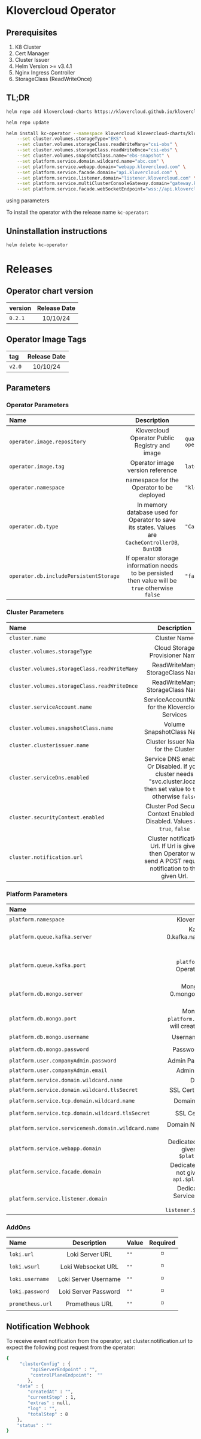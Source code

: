 # Klovercloud Operator

## Prerequisites
1. K8 Cluster
2. Cert Manager
2. Cluster Issuer
3. Helm Version >= v3.4.1
4. Nginx Ingress Controller
5. StorageClass (ReadWriteOnce)

## TL;DR

```bash
helm repo add klovercloud-charts https://klovercloud.github.io/klovercloud-charts/charts

helm repo update

helm install kc-operator --namespace klovercloud klovercloud-charts/klovercloud-operator --version 0.2.1 \
    --set cluster.volumes.storageType="EKS" \
    --set cluster.volumes.storageClass.readWriteMany="csi-obs" \
    --set cluster.volumes.storageClass.readWriteOnce="csi-ebs" \
    --set cluster.volumes.snapshotClass.name="ebs-snapshot" \
    --set platform.service.domain.wildcard.name="abc.com" \
    --set platform.service.webapp.domain="webapp.klovercloud.com" \
    --set platform.service.facade.domain="api.klovercloud.com" \
    --set platform.service.listener.domain="listener.klovercloud.com" \
    --set platform.service.multiClusterConsoleGateway.domain="gateway.klovercloud.com" \
    --set platform.service.facade.webSocketEndpoint="wss://api.klovercloud.com/web-socket-ns"
```

using parameters

To install the operator with the release name  `kc-operator`:

## Uninstallation instructions
```bash
helm delete kc-operator
 ```

# Releases

## Operator chart version

| version | Release Date |
|:--------|:------------:|
| `0.2.1` |   10/10/24   | 


## Operator Image Tags

| tag    | Release Date |
|:-------|:------------:|
| `v2.0` |   10/10/24   | 


## Parameters

### Operator Parameters

| Name                                   |                                            Description                                            | Value                                          | Required |
|:---------------------------------------|:-------------------------------------------------------------------------------------------------:|------------------------------------------------|:--------:|
| `operator.image.repository`            |                          Klovercloud Operator Public Registry and image                           | `quay.io/klovercloud/klovercloud-operator-poc` |    ✅     |
| `operator.image.tag`                   |                                 Operator image version reference                                  | `latest`                                       |    ✅     |
| `operator.namespace`                   |                             namespace for the Operator to be deployed                             | `"klovercloud"`                                |    ✅     |
| `operator.db.type`                     | In memory database used for Operator to save its states. Values are `CacheControllerDB`, `BuntDB` | `"CacheControllerDB"`                          |    ◽     |
| `operator.db.includePersistentStorage` | If operator storage information needs to be persisted then value will be `true` otherwise `false` | `"false"`                                      |    ◽     |

### Cluster Parameters

| Name                                         |                                                      Description                                                      | Value                   | Required |
|:---------------------------------------------|:---------------------------------------------------------------------------------------------------------------------:|-------------------------|:--------:|
| `cluster.name`                               |                                                     Cluster Name                                                      | `"My Cluster"`          |    ✅     |
| `cluster.volumes.storageType`                |                                            Cloud Storage Provisioner Name                                             | `"EKS"`                 |    ✅     |
| `cluster.volumes.storageClass.readWriteMany` |                                            ReadWriteMany StorageClass Name                                            | `"eks-sc-ebs"`          |    ✅     |
| `cluster.volumes.storageClass.readWriteOnce` |                                            ReadWriteMany StorageClass Name                                            | `"eks-sc-efs"`          |    ✅     |
| `cluster.serviceAccount.name`                |                                    ServiceAccountName for the Klovercloud Services                                    | `""`                    |    ◽     |
| `cluster.volumes.snapshotClass.name`         |                                               Volume SnapshotClass Name                                               | `"ebs-snapclass"`       |    ✅     |
| `cluster.clusterissuer.name`                 |                                          Cluster Issuer Name for the Cluster                                          | `"letsencrypt-cluster"` |    ✅     |
| `cluster.serviceDns.enabled`                 | Service DNS enabled Or Disabled. If your cluster needs "svc.cluster.local" then set value to `true` otherwise `false` | `"true"`                |    ◽     |
| `cluster.securityContext.enabled`            |                     Cluster Pod Security Context Enabled or Disabled. Values are `true`, `false`                      | `"true"`                |    ◽     |
| `cluster.notification.url`                   |    Cluster notification Url. If Url is given then Operator will send A POST request notification to the given Url.    | `""`                    |    ◽     |

### Platform Parameters

| Name                                                |                                                                      Description                                                                      | Value           | Required |
|:----------------------------------------------------|:-----------------------------------------------------------------------------------------------------------------------------------------------------:|-----------------|:--------:|
| `platform.namespace`                                |                                                        Klovercloud Operator Platform Namespace                                                        | `"klovercloud"` |    ✅     |
| `platform.queue.kafka.server`                       |                      Kafka Server Address (e.g. kafka-0.kafka.namespace). If not provided, Operator will create a kafka cluster                       | `""`            |    ◽     |
| `platform.queue.kafka.port`                         |          Kafka Port (e.g. 5323). If `platform.queue.kafka.server`  not provided, Operator will create a kafka cluster  and add defautl port           | `""`            |    ◽     |
| `platform.db.mongo.server`                          |                     Mongo Server Address (e.g. mongodb-0.mongo.namespace). If not provided, Operator will create a mongo cluster                      | `""`            |    ◽     |
| `platform.db.mongo.port`                            |       Mongo Server Address (e.g. 21717). If `platform.db.mongo.server` not provided, Operator will create a mongo cluster  and add defautl port       | `""`            |    ◽     |
| `platform.db.mongo.username`                        |                                                      Username to access Database for Klovercloud                                                      | `""`            |    ◽     |
| `platform.db.mongo.password`                        |                                                      Password to access Database for Klovercloud                                                      | `""`            |    ◽     |
| `platform.user.companyAdmin.password`               |                                                     Admin Password to Login to Klovercloud Webapp                                                     | `""`            |    ✅     |
| `platform.user.companyAdmin.email`                  |                                                       Admin Email for Klovercloud Webapp Login                                                        | `""`            |    ✅     |
| `platform.service.domain.wildcard.name`             |                                                             Domain Name to access Webapp                                                              | `""`            |    ✅     |
| `platform.service.domain.wildcard.tlsSecret`        |                                                    SSL Certificate to secure connection to Webapp                                                     | `""`            |    ✅     |
| `platform.service.tcp.domain.wildcard.name`         |                                                       Domain Name to connect using TCP protocol                                                       | `""`            |    ◽     |
| `platform.service.tcp.domain.wildcard.tlsSecret`    |                                                      SSL Certificate to secure connection to TCP                                                      | `""`            |    ◽     |
| `platform.service.servicemesh.domain.wildcard.name` |                                                   Domain Name to access Webapp through Service Mesh                                                   | `""`            |    ◽     |
| `platform.service.webapp.domain`                    |          Dedicated domain for Klovercloud Console. If not given then the value will be the value of `$platform.service.domain.wildcard.name`          | `""`            |    ◽     |
| `platform.service.facade.domain`                    |      Dedicated domain for Klovercloud Api Server. If not given then the value will be the value of `api.$platform.service.domain.wildcard.name`       | `""`            |    ◽     |
| `platform.service.listener.domain`                  | Dedicated domain for Klovercloud Listener Service. If not given then the value will be the value of `listener.$platform.service.domain.wildcard.name` | `""`            |    ◽     |

### AddOns
| Name                                         |                  Description                   | Value                                         | Required |
|:---------------------------------------------|:----------------------------------------------:|------------------------------------------------|:--------:|
| `loki.url`                                   |          Loki Server URL                       | `""`                                           |    ◽     |
| `loki.wsurl`                                 |          Loki Websocket URL                    | `""`                                           |    ◽     |
| `loki.username`                              |          Loki Server Username                  | `""`                                           |    ◽     |
| `loki.password`                              |          Loki Server Password                  | `""`                                           |    ◽     |
| `prometheus.url`                             |          Prometheus URL                        | `""`                                           |    ◽     |


## Notification Webhook
To receive event notification from the operator, set cluster.notification.url to expect the following post request from the operator:
```bash
{
     "clusterConfig" : {
         "apiServerEndpoint" : "",
         "controlPlaneEndpoint":  ""
        },
    "data" : {
        "createdAt" : "",
        "currentStep" : 1,
        "extras" : null,
        "log" : "",
        "totalStep" : 8
    },
    "status" : ""
}
```
